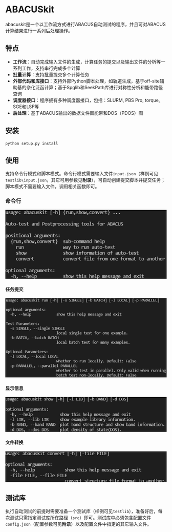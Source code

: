<!--
 * @Date: 2021-03-29 09:04:56
 * @LastEditors: jiyuyang
 * @LastEditTime: 2021-04-29 17:31:28
 * @Mail: jiyuyang@mail.ustc.edu.cn, 1041176461@qq.com
-->
# ABACUSkit
abacuskit是一个以工作流方式进行ABACUS自动测试的程序，并且可对ABACUS计算结果进行一系列后处理操作。

## 特点
- **工作流**：自动完成输入文件的生成，计算任务的提交以及输出文件的分析等一系列工作，支持串行完成多个计算
- **批量计算**：支持批量提交多个计算任务
- **外部代码和库接口**：支持外部Python脚本处理，如轨道生成，基于off-site辅助基的杂化泛函计算；基于Spglib和SeekPath库进行对称性分析和能带路径查询
- **调度器接口**：程序拥有多种调度器接口，包括：SLURM, PBS Pro, torque, SGE和LSF等
- **后处理**：基于ABACUS输出的数据文件画能带和DOS（PDOS）图

## 安装
```shell
python setup.py install
```

## 使用
支持命令行模式和脚本模式。命令行模式需要输入文件`input.json`（样例可见`testlib\input.json`，其它可用参数见**附录**），可自动创建提交脚本并提交任务；脚本模式不需要输入文件，调用相关函数即可。

### 命令行
![abacuskit](fig/abacuskit.png)

#### 任务提交
![run](./fig/run.png)
  
#### 显示信息
![show](./fig/show.png)

#### 文件转换
![convert](./fig/convert.png)

## 测试库
执行自动测试的前提时需要准备一个测试库（样例可见`testlib`），准备好后，每次测试只需指定测试库所在路径（`src`）即可。测试库中必须包含配置文件`config.json`（配置参数可见**附录**）以及配置文件中指定的其它输入文件。
